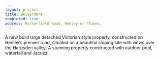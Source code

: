 ```yaml
---
layout: project
title: Belverdere
completed: true
address: Rotherfield Road, Henley-on-Thames.
---
```


<p>A new build large detached Victorian style property, constructed on Henley’s premier road, situated on a beautiful sloping site with views over the Harpsden valley. A stunning property constructed with outdoor pool, waterfall and Jacuzzi.</p>
